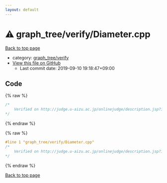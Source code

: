 ```yaml
---
layout: default
---
```


<!-- mathjax config similar to math.stackexchange -->
<script type="text/javascript" async
  src="https://cdnjs.cloudflare.com/ajax/libs/mathjax/2.7.5/MathJax.js?config=TeX-MML-AM_CHTML">
</script>
<script type="text/x-mathjax-config">
  MathJax.Hub.Config({
    TeX: { equationNumbers: { autoNumber: "AMS" }},
    tex2jax: {
      inlineMath: [ ['$','$'] ],
      processEscapes: true
    },
    "HTML-CSS": { matchFontHeight: false },
    displayAlign: "left",
    displayIndent: "2em"
  });
</script>

<script type="text/javascript" src="https://cdnjs.cloudflare.com/ajax/libs/jquery/3.4.1/jquery.min.js"></script>
<script src="https://cdn.jsdelivr.net/npm/jquery-balloon-js@1.1.2/jquery.balloon.min.js" integrity="sha256-ZEYs9VrgAeNuPvs15E39OsyOJaIkXEEt10fzxJ20+2I=" crossorigin="anonymous"></script>
<script type="text/javascript" src="../../../assets/js/copy-button.js"></script>
<link rel="stylesheet" href="../../../assets/css/copy-button.css" />


# :warning: graph_tree/verify/Diameter.cpp

<a href="../../../index.html">Back to top page</a>

* category: <a href="../../../index.html#e5c0d69cda55dfeb297768498dd24c1e">graph_tree/verify</a>
* <a href="{{ site.github.repository_url }}/blob/master/graph_tree/verify/Diameter.cpp">View this file on GitHub</a>
    - Last commit date: 2019-09-10 19:18:47+09:00




## Code

<a id="unbundled"></a>
{% raw %}
```cpp
/*
	Verified on http://judge.u-aizu.ac.jp/onlinejudge/description.jsp?id=GRL_5_A&lang=jp
*/
```
{% endraw %}

<a id="bundled"></a>
{% raw %}
```cpp
#line 1 "graph_tree/verify/Diameter.cpp"
/*
	Verified on http://judge.u-aizu.ac.jp/onlinejudge/description.jsp?id=GRL_5_A&lang=jp
*/
```
{% endraw %}

<a href="../../../index.html">Back to top page</a>

